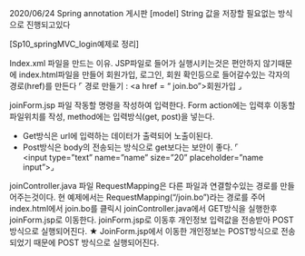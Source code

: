 2020/06/24
Spring annotation 게시판
[model]
String 값을 저장할 필요없는 방식으로 진행되고있다

[Sp10_springMVC_login예제로 정리]

Index.xml 파일을 만드는 이유.
JSP파일로 들어가 실행시키는것은 편안하지 않기때문에 index.html파일을 만들어
회원가입, 로그인, 회원 확인등으로 들어갈수있는 각자의 경로(href)를 만든다
⌜ 경로 만들기 : <a href = “ join.bo”>회원가입</a> ⌟


joinForm.jsp 파일
작동할 명령을 작성하여 입력한다.
Form action에는 입력후 이동할 파일위치를 작성, method에는 입력방식(get, post)을 넣는다.
- Get방식은 url에 입력하는 데이터가 출력되어 노출이된다.
- Post방식은 body의 전송되는 방식으로 get보다는 보안이 좋다.
⌜<form action=”join.bo” method=”post”>
<input type=”text” name=”name” size=”20” placeholder=”name input”>⌟

joinController.java 파일
RequestMapping은 다른 파일과 연결할수있는 경로를 만들어주는것이다.
현 예제에서는 RequestMapping(“/join.bo”)라는 경로를 주어 index.html에서 join.bo를 클릭시 joinController.java에서 GET방식을 실행한후 joinForm.jsp로 이동한다.
joinForm.jsp로 이동후 개인정보 입력값을 전송받아 POST방식으로 실행되어진다. 
★ JoinForm.jsp에서 이동한 개인정보는 POST방식으로 전송되었기 때문에 POST 방식으로 실행되어진다.